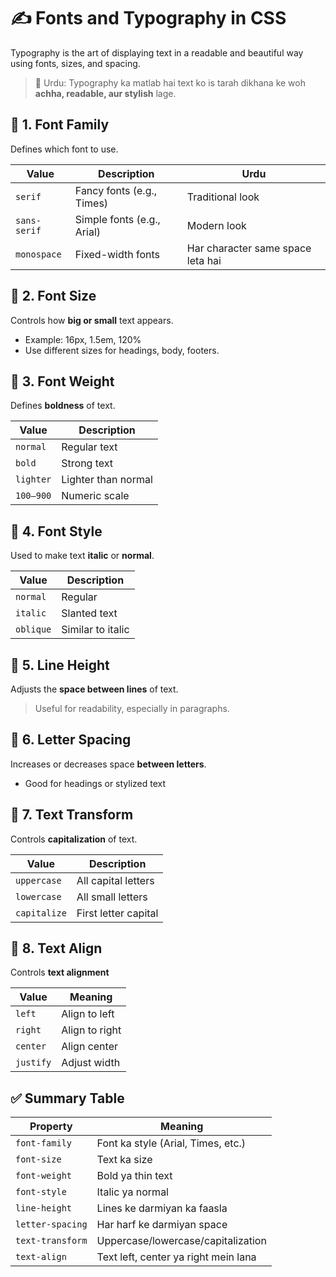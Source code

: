 # ✍️ Fonts and Typography in CSS

Typography is the art of displaying text in a readable and beautiful way using fonts, sizes, and spacing.

> 💬 Urdu: Typography ka matlab hai text ko is tarah dikhana ke woh **achha, readable, aur stylish** lage.



## 🔹 1. Font Family
Defines which font to use.

| Value          | Description                     | Urdu |
|----------------|---------------------------------|------|
| `serif`        | Fancy fonts (e.g., Times)       | Traditional look |
| `sans-serif`   | Simple fonts (e.g., Arial)      | Modern look |
| `monospace`    | Fixed-width fonts               | Har character same space leta hai |



## 🔸 2. Font Size
Controls how **big or small** text appears.

- Example: 16px, 1.5em, 120%
- Use different sizes for headings, body, footers.



## 🔸 3. Font Weight
Defines **boldness** of text.

| Value     | Description |
|-----------|-------------|
| `normal`  | Regular text |
| `bold`    | Strong text |
| `lighter` | Lighter than normal |
| `100–900` | Numeric scale |



## 🔸 4. Font Style
Used to make text **italic** or **normal**.

| Value    | Description |
|----------|-------------|
| `normal` | Regular |
| `italic` | Slanted text |
| `oblique`| Similar to italic |


## 🔸 5. Line Height
Adjusts the **space between lines** of text.

> Useful for readability, especially in paragraphs.



## 🔸 6. Letter Spacing
Increases or decreases space **between letters**.

- Good for headings or stylized text

  

## 🔸 7. Text Transform
Controls **capitalization** of text.

| Value       | Description            |
|-------------|------------------------|
| `uppercase` | All capital letters    |
| `lowercase` | All small letters      |
| `capitalize`| First letter capital   |




## 🔸 8. Text Align
Controls **text alignment**

| Value    | Meaning       |
|----------|---------------|
| `left`   | Align to left |
| `right`  | Align to right|
| `center` | Align center  |
| `justify`| Adjust width  |



## ✅ Summary Table

| Property         |      Meaning                         |
|------------------|--------------------------------------|
| `font-family`    | Font ka style (Arial, Times, etc.)   |
| `font-size`      | Text ka size                         |
| `font-weight`    | Bold ya thin text                    |
| `font-style`     | Italic ya normal                     |
| `line-height`    | Lines ke darmiyan ka faasla          |
| `letter-spacing` | Har harf ke darmiyan space           |
| `text-transform` | Uppercase/lowercase/capitalization   |
| `text-align`     | Text left, center ya right mein lana |

